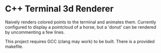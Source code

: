 # C++ Terminal 3d Renderer

Naively renders colored points to the terminal and animates them. Currently configured to display a pointcloud of a horse, but a 'donut' can be rendered by uncommenting a few lines.

This project requires GCC (clang may work) to be built. There is a provided makefile.
